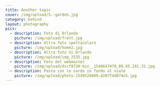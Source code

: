 ```yaml
---
title: Another topic
cover: /img/upload/5.-garden.jpg
category: behind
layout: photography
pics:
  - description: Foto di Orlando
    picture: /img/upload/front.jpg
  - description: Altra foto spettacolare
    picture: /img/upload/home2.jpg
  - description: Altra foto di Orlando
    picture: /img/upload/img_2535.jpg
  - description: Foto del webmaster
    picture: /img/upload/dscf8739-min__1549647470_89.65.241.31.jpg
  - description: Pasta con le sarde in fondo al viale
    picture: /img/upload/photo-1549526809-d207fdd074e5.jpg
---
```

